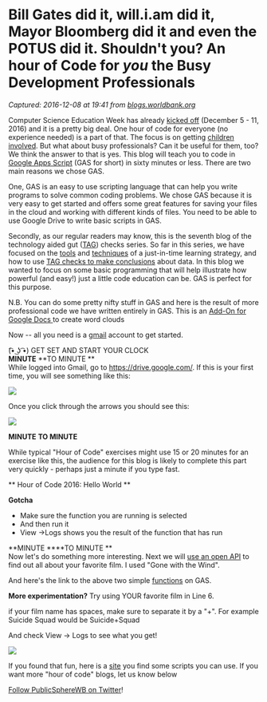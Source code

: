 # Bill Gates did it, will.i.am did it, Mayor Bloomberg did it and even the POTUS did it. Shouldn't you? An hour of Code for *you* the Busy Development Professionals

_Captured: 2016-12-08 at 19:41 from [blogs.worldbank.org](http://blogs.worldbank.org/publicsphere/bill-gates-did-it-william-did-it-mayor-bloomberg-did-it-and-even-potus-did-it-shouldnt-you-hour-code?cid=TAI_TT_ICT_EN_EXT)_

Computer Science Education Week has already [kicked off](http://csedweek.org/) (December 5 - 11, 2016) and it is a pretty big deal. One hour of code for everyone (no experience needed) is a part of that. The focus is on getting [children involved](https://www.theatlantic.com/education/archive/2016/10/a-plan-to-teach-every-child-computer-science/504587/). But what about busy professionals? Can it be useful for them, too? We think the answer to that is yes. This blog will teach you to code in [Google Apps Script](https://developers.google.com/apps-script/) (GAS for short) in sixty minutes or less. There are two main reasons we chose GAS.

One, GAS is an easy to use scripting language that can help you write programs to solve common coding problems. We chose GAS because it is very easy to get started and offers some great features for saving your files in the cloud and working with different kinds of files. You need to be able to use Google Drive to write basic scripts in GAS.

Secondly, as our regular readers may know, this is the seventh blog of the technology aided gut ([TAG](http://blogs.worldbank.org/publicsphere/just-new-year-s-resolution-time-learning)) checks series. So far in this series, we have focused on the [tools](http://blogs.worldbank.org/publicsphere/netflixing-learning-how-select-good-learning-video) and [techniques](http://blogs.worldbank.org/publicsphere/knowing-what-we-don-t-know-web) of a just-in-time learning strategy, and how to use [TAG checks to make conclusions](http://blogs.worldbank.org/publicsphere/think-you-know-who-managers-favorite-you-may-be-right-technology-aided-gut-checks) about data. In this blog we wanted to focus on some basic programming that will help illustrate how powerful (and easy!) just a little code education can be. GAS is perfect for this purpose.

N.B. You can do some pretty nifty stuff in GAS and here is the result of more professional code we have written entirely in GAS. This is an [Add-On for Google Docs ](https://chrome.google.com/webstore/detail/word-cloud-generator/alhnlhbhnklajhmccemipdbaifocepab?authuser=0)to create word clouds

Now -- all you need is a [gmail](https://accounts.google.com/ServiceLogin?service=mail&passive=true&rm=false&continue=https://mail.google.com/mail/&ss=1&scc=1&ltmpl=default&ltmplcache=2&emr=1&osid=1#identifier) account to get started.

(͡• ͜ʖ ͡•) GET SET AND START YOUR CLOCK  
**MINUTE** **TO MINUTE **  
While logged into Gmail, go to <https://drive.google.com/>. If this is your first time, you will see something like this:

![](http://blogs.worldbank.org/publicsphere/files/publicsphere/3.png)

Once you click through the arrows you should see this:

![](http://blogs.worldbank.org/publicsphere/files/publicsphere/4.png)

**MINUTE** **TO MINUTE**

While typical "Hour of Code" exercises might use 15 or 20 minutes for an exercise like this, the audience for this blog is likely to complete this part very quickly - perhaps just a minute if you type fast.

** Hour of Code 2016: Hello World **

**Gotcha**

  * Make sure the function you are running is selected
  * And then run it
  * View ->Logs shows you the result of the function that has run

**MINUTE ****TO MINUTE **   
Now let's do something more interesting. Next we will [use an open API](https://medium.com/the-n00b-code-chronicles/a-n00ber-pattern-for-taming-the-wild-data-web-da10e81a035c#.kg552otkp) to find out all about your favorite film. I used "Gone with the Wind".

And here's the link to the above two simple [functions](https://script.google.com/d/1gxE5UT88FbCtTRdS5w09SUlO29__566Xback-lBNqLzOGJUiAUb8V3xs/edit?usp=drive_web) on GAS.

**More experimentation?** Try using YOUR favorite film in Line 6.

if your film name has spaces, make sure to separate it by a "+". For example Suicide Squad would be Suicide+Squad

And check View -> Logs to see what you get!

![](http://blogs.worldbank.org/publicsphere/files/publicsphere/13.png)

If you found that fun, here is a [site](http://www.hongkiat.com/blog/google-drive-google-apps-scripts/) you find some scripts you can use. If you want more "hour of code" blogs, let us know below

[Follow PublicSphereWB on Twitter](https://twitter.com/PublicSphereWB)!
